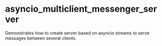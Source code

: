 # asyncio_multiclient_messenger_server
Demonstrates how to create server based on asyncio streams to serve messages between several clients.

